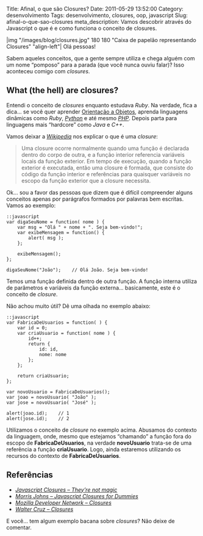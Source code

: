 Title: Afinal, o que são Closures?
Date: 2011-05-29 13:52:00
Category: desenvolvimento
Tags: desenvolvimento, closures, oop, javascript
Slug: afinal-o-que-sao-closures
meta_description: Vamos descobrir através do Javascript o que é e como funciona o conceito de closures.


|img "/images/blog/closures.jpg" 180 180 "Caixa de papelão representando Closures" "align-left"|
Olá pessoas!

Sabem aqueles conceitos, que a gente sempre utiliza e chega alguém com
um nome “pomposo” para a parada (que você nunca ouviu falar)? Isso
aconteceu comigo com *closures*.


What (the hell) are closures?
-----------------------------

Entendi o conceito de *closures* enquanto estudava *Ruby*. Na verdade,
fica a dica… se você quer aprender [Orientação a Objetos][], aprenda
linguagens dinâmicas como *Ruby*, [*Python*][] e até mesmo [*PHP*][].
Depois parta para linguagens mais “hardcore” como *Java* e *C++*.

<!-- PELICAN_END_SUMMARY -->

Vamos deixar a [*Wikipedia*][] nos explicar o que é uma *closure*:

> Uma closure ocorre normalmente quando uma função é declarada dentro do
> corpo de outra, e a função interior referencia variáveis locais da
> função exterior. Em tempo de execução, quando a função exterior é
> executada, então uma closure é formada, que consiste do código da
> função interior e referências para quaisquer variáveis no escopo da
> função exterior que a closure necessita.

Ok… sou a favor das pessoas que dizem que é difícil compreender alguns
conceitos apenas por parágrafos formados por palavras bem escritas.
Vamos ao exemplo:

    ::javascript
    var digaSeuNome = function( nome ) {
        var msg = "Olá " + nome + ". Seja bem-vindo!";
        var exibeMensagem = function() {
            alert( msg );
        };

        exibeMensagem();
    };

    digaSeuNome("João");    // Olá João. Seja bem-vindo!

Temos uma função definida dentro de outra função. A função interna
utiliza de parâmetros e variáveis da função externa… basicamente, este é
o conceito de *closure*.

Não achou muito útil? Dê uma olhada no exemplo abaixo:

    ::javascript
    var FabricaDeUsuarios = function( ) {
        var id = 0;
        var criaUsuario = function( nome ) {
            id++;
            return {
                id: id,
                nome: nome
            };
        };

        return criaUsuario;
    };

    var novoUsuario = FabricaDeUsuarios();
    var joao = novoUsuario( "João" );
    var jose = novoUsuario( "José" );

    alert(joao.id);    // 1
    alert(jose.id);    // 2

Utilizamos o conceito de *closure* no exemplo acima. Abusamos do
contexto da linguagem, onde, mesmo que estejamos “chamando” a função
fora do escopo de **FabricaDeUsuarios**, na verdade **novoUsuario**
trata-se de uma referência a função **criaUsuario**. Logo, ainda
estaremos utilizando os recursos do contexto de **FabricaDeUsuarios**.


Referências
-----------

* [*Javascript Closures – They’re not magic*][]
* [*Morris Johns – Javascript Closures for Dummies*][]
* [*Mozilla Developer Network – Closures*][]
* [*Walter Cruz – Closures*][]

E você… tem algum exemplo bacana sobre *closures*? Não deixe de
comentar.


  [Orientação a Objetos]: {tag}oop
    "Leia mais sobre Orientação a Objetos"
  [*Python*]: {tag}python
    "Leia mais sobre Python"
  [*PHP*]: {tag}php "Leia mais sobre PHP"
  [*Wikipedia*]: http://pt.wikipedia.org/wiki/Closure
    "Leia sobre closure no Wikipedia"
  [*Javascript Closures – They’re not magic*]: http://www.javascriptkit.com/javatutors/closures.shtml
    "Alguns exemplos de closures com Javascript"
  [*Morris Johns – Javascript Closures for Dummies*]: http://blog.morrisjohns.com/javascript_closures_for_dummies
    "Leia sobre Closures em Javascript"
  [*Mozilla Developer Network – Closures*]: https://developer.mozilla.org/en/JavaScript/Guide/Closures
    "Leia sobre Closures no guia Javascript da Mozilla"
  [*Walter Cruz – Closures*]: http://devlog.waltercruz.com/closures
    "Closures em Ruby"
